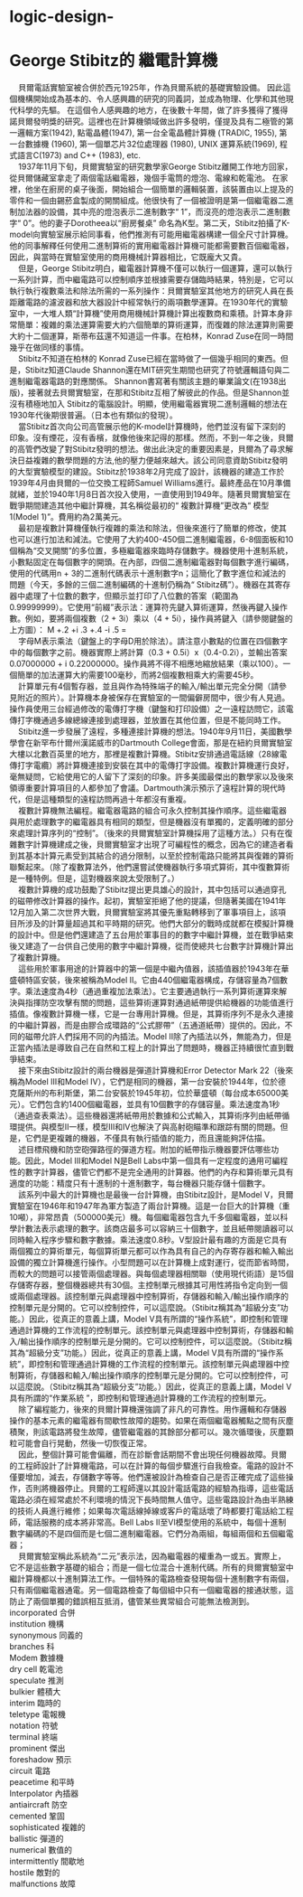 # logic-design-
# George Stibitz的 繼電計算機
&nbsp;&nbsp;&nbsp;&nbsp;貝爾電話實驗室被合併於西元1925年，作為貝爾系統的基礎實驗設備。 因此這個機構開始成為基本的、令人感興趣的研究的同義詞，並成為物理、化學和其他現代科學的先驅。 在這個令人感興趣的地方，在後數十年間，做了許多獲得了獲得諾貝爾發明獎的研究。這裡也在計算機領域做出許多發明，僅提及具有二極管的第一邏輯方案(1942), 點電晶體(1947), 第一台全電晶體計算機 (TRADIC, 1955), 第一台數據機 (1960), 第一個單芯片32位處理器 (1980), UNIX 運算系統(1969), 程式語言C(1973) and C++ (1983), etc.<br>
&nbsp;&nbsp;&nbsp;&nbsp;1937年11月下旬，貝爾實驗室的研究數學家George Stibitz離開工作地方回家，從貝爾儲藏室拿走了兩個電話繼電器，幾個手電筒的燈泡、電線和乾電池。 在家裡，他坐在廚房的桌子後面，開始組合一個簡單的邏輯裝置，該裝置由以上提及的零件和一個由錫菸盒製成的開關組成。他很快有了一個被證明是第一個繼電器二進制加法器的設備，其中亮的燈泡表示二進制數字“ 1”，而沒亮的燈泡表示二進制數字“ 0”。他的妻子Dorotheea以“廚房餐桌” 命名為K型。第二天，Stibitz拍攝了K-model向實驗室展示給同事看，他們推測有可能用繼電器構建一個全尺寸計算機。他的同事解釋任何使用二進制算術的實用繼電器計算機可能都需要數百個繼電器，因此，與當時在實驗室使用的商用機械計算器相比，它既龐大又貴。<br>
&nbsp;&nbsp;&nbsp;&nbsp;但是，George Stibitz明白，繼電器計算機不僅可以執行一個運算，還可以執行一系列計算，而中繼電路可以控制順序並根據需要存儲臨時結果，特別是，它可以執行執行複數乘法和除法所需的一系列操作：貝爾實驗室其他地方的研究人員在長距離電路的濾波器和放大器設計中經常執行的兩項數學運算。在1930年代的實驗室中，一大堆人類“計算機”使用商用機械計算機計算出複數商和乘積。計算本身非常簡單：複雜的乘法運算需要大約六個簡單的算術運算，而復雜的除法運算則需要大約十二個運算，斯蒂布茲還不知道這一件事。在柏林，Konrad Zuse在同一時間幾乎在做同樣的事情。<br>
&nbsp;&nbsp;&nbsp;&nbsp;Stibitz不知道在柏林的 Konrad Zuse已經在當時做了一個幾乎相同的東西。但是，Stibitz知道Claude Shannon還在MIT研究生期間也研究了符號邏輯語句與二進制繼電器電路的對應關係。 Shannon書寫著有關該主題的畢業論文(在1938出版)，接著就去貝爾實驗室，在那和Stibitz互相了解彼此的作品。但是Shannon並沒有積極地加入 Stibitz的電腦設計。明顯，使用繼電器實現二進制邏輯的想法在1930年代後期很普遍。（日本也有類似的發現）。<br>
&nbsp;&nbsp;&nbsp;&nbsp;當Stibitz首次向公司高管展示他的K-model計算機時，他們並沒有留下深刻的印象。沒有煙花，沒有香檳，就像他後來記得的那樣。然而，不到一年之後，貝爾的高管們改變了對Stibitz發明的想法。做出此決定的重要因素是，貝爾為了尋求解決日益複雜的數學問題的方法,他的壓力便越來越大。該公司同意資助Stibitz發明的大型實驗模型的建設。Stibitz於1938年2月完成了設計，該機器的建造工作於1939年4月由貝爾的一位交換工程師Samuel Williams進行。最終產品在10月準備就緒，並於1940年1月8日首次投入使用，一直使用到1949年。隨著貝爾實驗室在戰爭期間建造其他中繼計算機，其名稱從最初的“ 複數計算機”更改為“ 模型1(Model 1)”。費用約為2萬美元。<br>
&nbsp;&nbsp;&nbsp;&nbsp;最初是複數計算機僅執行複雜的乘法和除法，但後來進行了簡單的修改，使其也可以進行加法和減法。它使用了大約400-450個二進制繼電器，6-8個面板和10個稱為“交叉開關”的多位置，多極繼電器來臨時存儲數字。機器使用十進制系統，小數點固定在每個數字的開頭。在內部，四個二進制繼電器對每個數字進行編碼，使用的代碼用n + 3的二進制代碼表示十進制數字n；這簡化了數字進位和減法的問題（今天，多餘的三個二進制編碼的十進制仍稱為“ Stibitz碼”）。機器在其寄存器中處理了十位數的數字，但顯示並打印了八位數的答案（範圍為0.99999999）。它使用“前綴”表示法：運算符先鍵入算術運算，然後再鍵入操作數。例如，要將兩個複數（2 + 3i）乘以（4 + 5i），操作員將鍵入（請參閱鍵盤的上方圖）： M +.2 +i .3 +.4 -i .5 = <br>
&nbsp;&nbsp;&nbsp;&nbsp;字母M表示乘法（鍵盤上的字母D用於除法）。請注意小數點的位置在四個數字中的每個數字之前。機器實際上將計算（0.3 + 0.5i）x（0.4-0.2i），並輸出答案0.07000000 + i 0.22000000。操作員將不得不相應地縮放結果（乘以100）。一個簡單的加法運算大約需要100毫秒，而將2個複數相乘大約需要45秒。<br>
&nbsp;&nbsp;&nbsp;&nbsp;計算單元有4個暫存器，並且與作為特殊端子的輸入/輸出單元完全分開（請參見附近的照片）。計算機本身被保存在實驗室的一間偏僻房間中，很少有人見過。操作員使用三台經過修改的電傳打字機（鍵盤和打印設備）之一遠程訪問它，該電傳打字機通過多線總線連接到處理器，並放置在其他位置，但是不能同時工作。 <br>
&nbsp;&nbsp;&nbsp;&nbsp;Stibitz進一步發展了遠程，多種連接計算機的想法。1940年9月11日，美國數學學會在新罕布什爾州漢諾威市的Dartmouth College會面，那是在紐約貝爾實驗室大樓以北數百英里的地方，那裡是複數計算機。Stibitz安排通過電話線（28線電傳打字電纜）將計算機連接到安裝在其中的電傳打字設備。複數計算機運行良好，毫無疑問，它給使用它的人留下了深刻的印象。許多美國最傑出的數學家以及後來領導重要計算項目的人都參加了會議。Dartmouth演示預示了遠程計算的現代時代，但是這種類型的遠程訪問再過十年都沒有重複。<br>
&nbsp;&nbsp;&nbsp;&nbsp;複數計算機無法編程。繼電器電路的組合可永久控制其操作順序。這些繼電器與用於處理數字的繼電器具有相同的類型，但是機器沒有單獨的，定義明確的部分來處理計算序列的“控制”。（後來的貝爾實驗室計算機採用了這種方法。）只有在復雜數字計算機建成之後，貝爾實驗室才出現了可編程性的概念，因為它的建造者看到其基本計算元素受到其結合的過分限制，以至於控制電路只能將其與復雜的算術聯繫起來。（除了複數算法外，他們還嘗試使機器執行多項式算術，其中復數算術是一種特例。但是，這對機器來說太受限制了。） <br>
&nbsp;&nbsp;&nbsp;&nbsp;複數計算機的成功鼓勵了Stibitz提出更具雄心的設計，其中包括可以通過穿孔的磁帶修改計算器的操作。起初，實驗室拒絕了他的提議，但隨著美國在1941年12月加入第二次世界大戰，貝爾實驗室將其優先重點轉移到了軍事項目上，該項目所涉及的計算量超過其和平時期的研究。他們大部分的戰時成就都在模擬計算機的設計中。但是他們還建造了五台用於軍事目的的數字中繼計算機，並在戰爭結束後又建造了一台供自己使用的數字中繼計算機，從而使總共七台數字計算機計算出了複數計算機。<br>
&nbsp;&nbsp;&nbsp;&nbsp;這些用於軍事用途的計算器中的第一個是中繼內值器，該插值器於1943年在華盛頓特區安裝，後來被稱為Model II。它由440個繼電器構成，存儲容量為7個數字。乘法速度為4秒（通過重複加法乘法）。它主要通過執行一系列算術運算來解決與指揮防空攻擊有關的問題，這些算術運算對通過紙帶提供給機器的功能值進行插值。像複數計算機一樣，它是一台專用計算機。但是，其算術序列不是永久連接的中繼計算器，而是由膠合成環路的“公式膠帶”（五通道紙帶）提供的。因此，不同的磁帶允許人們採用不同的內插法。Model II除了內插法以外，無能為力，但是正當內插法是導致自己在自然和工程上的計算出了問題時，機器正持續很忙直到戰爭結束。 <br>
&nbsp;&nbsp;&nbsp;&nbsp;接下來由Stibitz設計的兩台機器是彈道計算機和Error Detector Mark 22（後來稱為Model III和Model IV），它們是相同的機器，第一台安裝於1944年，位於德克薩斯州的布利斯堡，第二台安裝於1945年初，位於華盛頓（每台成本65000美元）。它們包含約1400個繼電器，並具有10個數字的存儲容量。乘法速度為1秒（通過查表乘法）。這些機器還將紙帶用於數據和公式輸入，其算術序列由紙帶循環提供。與模型II一樣，模型III和IV也解決了與高射砲瞄準和跟踪有關的問題。但是，它們是更複雜的機器，不僅具有執行插值的能力，而且還能夠評估描。<br>
&nbsp;&nbsp;&nbsp;&nbsp;述目標飛機和防空砲彈路徑的彈道方程。附加的紙帶指示機器要評估哪些功能。因此，Model III和Model N是Bell Labs中第一個具有一定程度的通用可編程性的數字計算器，儘管它們都不是完全通用的計算器。他們的內存和算術單元具有適度的功能：精度只有十進制的十進制數字，每台機器只能存儲十個數字。<br>
&nbsp;&nbsp;&nbsp;&nbsp;該系列中最大的計算機也是最後一台計算機，由Stibitz設計，是Model V，貝爾實驗室在1946年和1947年為軍方製造了兩台計算機。這是一台巨大的計算機（重10噸），非常昂貴（500000美元）機。每個繼電器包含九千多個繼電器，並以科學計數法表示處理的數字。該商店最多可以容納三十個數字，並且紙帶閱讀器可以同時輸入程序步驟和數字數據。乘法速度0.8秒。V型設計最有趣的方面是它具有兩個獨立的算術單元，每個算術單元都可以作為具有自己的內存寄存器和輸入輸出設備的獨立計算機進行操作。小型問題可以在計算機上成對運行，從而節省時間，而較大的問題可以接管兩個處理器。與每個處理器相關聯（使用現代術語）是15個存儲寄存器，整個機器總共有30個。主控制單元根據其可用性將指令定向到一個或兩個處理器。該控制單元與處理器中控制算術，存儲器和輸入/輸出操作順序的控制單元是分開的。它可以控制控件，可以這麼說。（Stibitz稱其為“超級分支”功能。）因此，從真正的意義上講，Model V具有所謂的“操作系統”，即控制和管理通過計算機的工作流程的控制單元。該控制單元與處理器中控制算術，存儲器和輸入/輸出操作順序的控制單元是分開的。它可以控制控件，可以這麼說。（Stibitz稱其為“超級分支”功能。）因此，從真正的意義上講，Model V具有所謂的“操作系統”，即控制和管理通過計算機的工作流程的控制單元。該控制單元與處理器中控制算術，存儲器和輸入/輸出操作順序的控制單元是分開的。它可以控制控件，可以這麼說。（Stibitz稱其為“超級分支”功能。）因此，從真正的意義上講，Model V具有所謂的“作業系統 ”，即控制和管理通過計算機的工作流程的控制單元。 <br>
&nbsp;&nbsp;&nbsp;&nbsp;除了編程能力，後來的貝爾計算機還強調了非凡的可靠性。用作邏輯和存儲器操作的基本元素的繼電器有間歇性故障的趨勢。如果在兩個繼電器觸點之間有灰塵積聚，則該電路將發生故障，儘管繼電器的其餘部分都可以。幾次循環後，灰塵顆粒可能會自行晃動，然後一切恢復正常。<br>
&nbsp;&nbsp;&nbsp;&nbsp;因此，整個計算可能會偏離，而在診斷會話期間不會出現任何機器故障。貝爾的工程師設計了計算機電路，可以在計算的每個步驟進行自我檢查。電路的設計不僅要增加，減去，存儲數字等等。他們還被設計為檢查自己是否正確完成了這些操作，否則將機器停止。貝爾的工程師還以其設計電話電路的經驗為指導，這些電話電路必須在經常處於不利環境的情況下長時間無人值守。這些電路設計為由半熟練的技術人員進行維修；如果每次電話線掉線或客戶的電話壞了時都要打電話給工程師，電話服務的成本將非常高。Bell Labs II至VI模型使用的系統中，每個十進制數字編碼的不是四個而是七個二進制繼電器。它們分為兩組，每組兩個和五個繼電器；<br>
&nbsp;&nbsp;&nbsp;&nbsp;貝爾實驗室稱此系統為“二元”表示法，因為繼電器的權重為一或五。實際上，它不是這些數字基礎的組合；而是一個七位混合十進制代碼。所有的貝爾實驗室中繼計算機都以十進制算法工作。一個特殊的電路檢查發現每個十進制數字有兩個，只有兩個繼電器通電。另一個電路檢查了每個組中只有一個繼電器的接通狀態，這防止了兩個單獨的錯誤相互抵消，儘管某些異常組合可能無法檢測到。<br>
incorporated 合併<br>institution 機構<br>synonymous 同義的<br>branches 科<br>Modem 數據機<br>dry cell 乾電池<br>speculate 推測<br>bulkier 體積大<br>interim 臨時的<br>teletype 電報機<br>notation 符號<br>terminal 終端<br>prominent 傑出<br>foreshadow 預示<br>circuit 電路<br>peacetime 和平時<br>Interpolator 內插器<br>antiaircraft 防空<br>cemented 鞏固<br>sophisticated 複雜的<br>ballistic 彈道的<br>numerical 數值的<br>intermittently 間歇地<br>hostile 敵對的<br>malfunctions 故障
